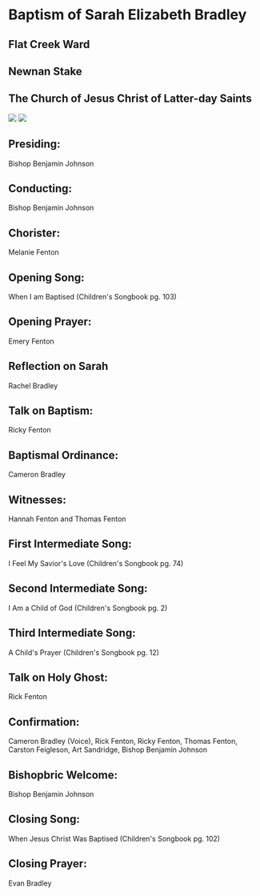# Baptism of Sarah Elizabeth Bradley
## Flat Creek Ward
## Newnan Stake
## The Church of Jesus Christ of Latter-day Saints
<img src="https://www.dropbox.com/s/mefqaiszgvfn8l9/Sarah.jpg?raw=1">
<img src="https://www.dropbox.com/s/3nzq3t0zltvg5yl/john_baptizing_jesus_greg_olsen.jpeg?raw=1">

## Presiding:
Bishop Benjamin Johnson

## Conducting:
Bishop Benjamin Johnson

## Chorister:
Melanie Fenton

## Opening Song:
When I am Baptised (Children's Songbook pg. 103)

## Opening Prayer:
Emery Fenton

## Reflection on Sarah
Rachel Bradley

## Talk on Baptism:
Ricky Fenton

## Baptismal Ordinance:
Cameron Bradley

## Witnesses:
Hannah Fenton and Thomas Fenton

## First Intermediate Song:
I Feel My Savior's Love (Children's Songbook pg. 74)

## Second Intermediate Song:
I Am a Child of God (Children's Songbook pg. 2)

## Third Intermediate Song:
A Child's Prayer (Children's Songbook pg. 12)

## Talk on Holy Ghost:
Rick Fenton

## Confirmation:
Cameron Bradley (Voice), Rick Fenton, Ricky Fenton, Thomas Fenton, Carston Feigleson, Art Sandridge, Bishop Benjamin Johnson

## Bishopbric Welcome:
Bishop Benjamin Johnson

## Closing Song:
When Jesus Christ Was Baptised (Children's Songbook pg. 102)

## Closing Prayer:
Evan Bradley
